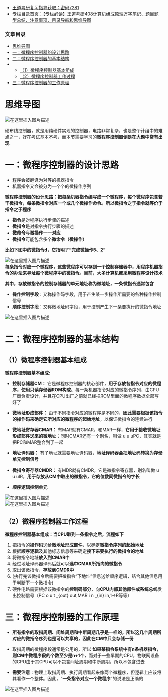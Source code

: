  

- [王道考研复习指导获取：密码7281](https://url18.ctfile.com/f/22722418-803125355-edf378?p=7281)
- [专栏目录首页：【专栏必读】王道考研408计算机组成原理万字笔记、题目题型总结、注意事项、目录导航和思维导图](https://zhangxing-tech.blog.csdn.net/article/details/120664162?spm=1001.2014.3001.5502)

### 文章目录

- [思维导图](#_5)
- [一：微程序控制器的设计思路](#_12)
- [二：微程序控制器的基本结构](#_41)
- - [（1）微程序控制器基本组成](#1_43)
  - [（2）微程序控制器工作过程](#2_66)
- [三：微程序控制器的工作原理](#_80)

# 思维导图

![在这里插入图片描述](https://ziquyun.com/main/csdn/img?url=https%3A%2F%2Fimg-blog.csdnimg.cn%2F15216c9957484f9e90621a7fa4f20d52.png&rfUrl=https%3A%2F%2Fzhangxing-tech.blog.csdn.net%2Farticle%2Fdetails%2F120390574)

硬布线控制器，就是用纯硬件实现的控制器，电路非常复杂，也是整个计组中的难点之一，好在考试基本不考，而本节需要学习的**微程序控制器倒是在大题中常有出现**

# 一：微程序控制器的设计思路

- 程序会被翻译为对等的机器指令
- 机器指令又会被分为一个个的微操作序列

**微程序控制器的设计思路：把每条机器指令编写成一个微程序，每个微程序包含若干微指令，每条微指令对应一个或几个微操作命令。所以微指令之于指令就等价于指令之于程序**

- **指令**是对程序执行步骤的描述
- **微指令**是对指令执行步骤的描述
- **微命令与微操作一一对应**
- **微指令**可能包含多个**微命令（微操作）**

**比如下图中的微指令d，它指明了“完成微操作5、2”**

![在这里插入图片描述](https://ziquyun.com/main/csdn/img?url=https%3A%2F%2Fimg-blog.csdnimg.cn%2Fe649bfcf99b44576a7c15865781c9ba2.png%3Fx-oss-process%3Dimage%2Fwatermark%2Ctype_ZHJvaWRzYW5zZmFsbGJhY2s%2Cshadow_50%2Ctext_Q1NETiBA5b-r5LmQ5rGf5rmW%2Csize_20%2Ccolor_FFFFFF%2Ct_70%2Cg_se%2Cx_16&rfUrl=https%3A%2F%2Fzhangxing-tech.blog.csdn.net%2Farticle%2Fdetails%2F120390574)  
**每条指令对应一个微程序，这些微程序可以存到一个控制存储器中，用程序机器指令的办法来寻址每个微程序中的微指令。目前，大多计算机都采用微程序设计技术**

**其中，存放微指令的控制存储器的单元地址称为微地址，一条微指令通常包含**

- **操作控制字段**：又称操作码字段，用于产生某一步操作所需要的各种操作控制信号
- **顺序控制字段**：又称微地址码字段，用于控制产生下一条要执行的微指令地址

![在这里插入图片描述](https://ziquyun.com/main/csdn/img?url=https%3A%2F%2Fimg-blog.csdnimg.cn%2F6a11ee0ddbf04889a62f61a5e8507a3e.png&rfUrl=https%3A%2F%2Fzhangxing-tech.blog.csdn.net%2Farticle%2Fdetails%2F120390574)

# 二：微程序控制器的基本结构

## （1）微程序控制器基本组成

**微程序控制器基本组成:**

- **控制存储器CM：** 它是微程序控制器的核心部件，**用于存放各指令对应的微程序，使用只读存储器ROM构成**。每一条机器指令对应的微指令序列，由CPU厂商负责设计，并且在CPU出厂之前就已经把ROM里面的微程序数据全部写好了

- **微地址形成部件：** 由于不同指令对应的微程序是不同的，**因此需要根据该指令的操作码来确定它所对应的微程序的起始地址**，以保证微指令的连续进行

- **微地址寄存器CMAR：** 有MAR就有CMAR，和MAR一样，**它用于接收微地址形成部件送来的微地址**；同时CMAR还有一个别名，叫做 u u uPC，其实就是把PC和MAR整合到了一起

- **地址译码器：** 有了地址就需要地址译码器，**地址译码器会把地址码转换为存储单元控制信号**

- **微指令寄存器CMDR：** 有MDR就有CMDR，它是微指令寄存器，别名叫做 u u uIR，**用于存放从CM中取出的微指令，它的位数同微指令的字长**

- **顺序逻辑控制单元**

![在这里插入图片描述](https://ziquyun.com/main/csdn/img?url=https%3A%2F%2Fimg-blog.csdnimg.cn%2F0909e7be463a4c40af43ce4c71820e2c.png%3Fx-oss-process%3Dimage%2Fwatermark%2Ctype_ZHJvaWRzYW5zZmFsbGJhY2s%2Cshadow_50%2Ctext_Q1NETiBA5b-r5LmQ5rGf5rmW%2Csize_20%2Ccolor_FFFFFF%2Ct_70%2Cg_se%2Cx_16&rfUrl=https%3A%2F%2Fzhangxing-tech.blog.csdn.net%2Farticle%2Fdetails%2F120390574)  
![在这里插入图片描述](https://ziquyun.com/main/csdn/img?url=https%3A%2F%2Fimg-blog.csdnimg.cn%2F8e4fe1942786406c9d0aeb21494bc85e.png%3Fx-oss-process%3Dimage%2Fwatermark%2Ctype_ZHJvaWRzYW5zZmFsbGJhY2s%2Cshadow_50%2Ctext_Q1NETiBA5b-r5LmQ5rGf5rmW%2Csize_20%2Ccolor_FFFFFF%2Ct_70%2Cg_se%2Cx_16&rfUrl=https%3A%2F%2Fzhangxing-tech.blog.csdn.net%2Farticle%2Fdetails%2F120390574)

## （2）微程序控制器工作过程

**微程序控制器基本组成：当CPU取到一条指令之后，流程如下**

1.  把指令的**操作码**送给**微地址形成部件**，以确定**微指令序列的起始地址**
2.  根据**顺序逻辑**及其他标志信息等来确定**接下来要执行的微指令的地址**
3.  将微指令地址**放入到CMAR**中
4.  经过地址译码器译码后就可以**选中CMAR所指向的微指令**
5.  取出该微指令，**存放到CMDR中**
6.  \(执行完该微指令后需要把微指令“下地址”信息送给顺序逻辑，结合其他信息用于判断下一个微指令\)
7.  硬件电路需要根据该微指令的**控制码部分**，向**CPU内部其他部件或系统总线**发出控制信号（PC o u t \_\{out\} out​,MAR i n \_\{in\} in​,1->R等等）

# 三：微程序控制器的工作原理

- **所有指令的取指周期、间址周期和中断周期几乎是一样的，所以这几个周期所对应的微指令序列也是可以共享的，因此在CM中只会存储一份**

- 取指周期的微程序段通常是公用的，所以 **如果某指令系统中有n条机器指令，则CM中微程序段的个数至少是n+1个**，而对于一些早期的CPU，物联网设备的CPU由于其CPU可以不包含间址周期和中断周期，所以不包含进去

- **需要注意**：物理上取指周期、执行周期看起来像两个微程序，但逻辑上应该将其看作一个整体。因此，“**一条指令对应一个微程序**”的说法是正确的

![在这里插入图片描述](https://ziquyun.com/main/csdn/img?url=https%3A%2F%2Fimg-blog.csdnimg.cn%2Fd8593c87ba5141a5b330695c9a5a9450.png%3Fx-oss-process%3Dimage%2Fwatermark%2Ctype_ZHJvaWRzYW5zZmFsbGJhY2s%2Cshadow_50%2Ctext_Q1NETiBA5b-r5LmQ5rGf5rmW%2Csize_20%2Ccolor_FFFFFF%2Ct_70%2Cg_se%2Cx_16&rfUrl=https%3A%2F%2Fzhangxing-tech.blog.csdn.net%2Farticle%2Fdetails%2F120390574)